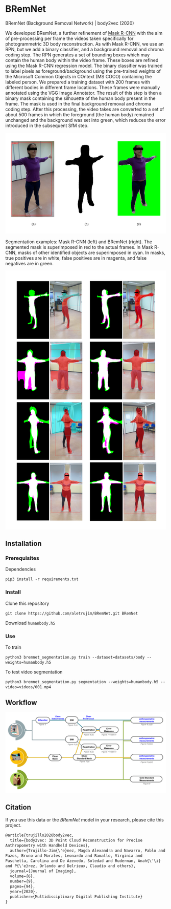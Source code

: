# BRemNet
BRemNet (Background Removal Network) | body2vec (2020)

We developed BRemNet, a further refinement of [Mask R-CNN](https://github.com/matterport/Mask_RCNN) with the aim of pre-processing per frame the videos taken specifically for photogrammetric 3D body reconstruction. As with Mask R-CNN, we use an RPN, but we add a binary classifier, and a background removal and chroma coding step. The RPN generates a set of bounding boxes which may contain the human body within the video frame. These boxes are refined using the Mask R-CNN regression model. The binary classifier was trained to label pixels as foreground/background using the pre-trained weights of the Microsoft Common Objects in COntext (MS COCO) containing the labeled person. We prepared a training dataset with 200 frames with different bodies in different frame locations. These frames were manually annotated using the VGG Image Annotator. The result of this step is then a binary mask containing the silhouette of the human body present in the frame. The mask is used in the final background removal and chroma coding step. After this processing, the video takes are converted to a set of about 500 frames in which the foreground (the human body) remained unchanged and the background was set into green, which reduces the error introduced in the subsequent SfM step.

![acquisition](images/2-acquisition.png)

Segmentation examples: Mask R-CNN (left) and BRemNet (right). The segmented mask is superimposed in red to the actual frames. In Mask R-CNN, masks of other identified objects are superimposed in cyan. In masks, true positives are in white, false positives are in magenta, and false negatives are in green.

![segmentation](images/4-segmentation.png)

## Installation
### Prerequisites
Dependencies
```
pip3 install -r requirements.txt
```
### Install
Clone this repository
```
git clone https://github.com/aletrujim/BRemNet.git BRemNet
```
Download `humanbody.h5`

### Use
To train
```
python3 bremnet_segmentation.py train --dataset=datasets/body --weights=humanbody.h5
```
To test video segmentation
```
python3 bremnet_segmentation.py segmentation --weights=humanbody.h5 --video=videos/001.mp4
```

## Workflow
![workflow](images/1-workflow-1.png)

## Citation
If you use this data or the *BRemNet* model in your research, please cite this project.
```
@article{trujillo2020body2vec,
  title={body2vec: 3D Point Cloud Reconstruction for Precise Anthropometry with Handheld Devices},
  author={Trujillo-Jim{\'e}nez, Magda Alexandra and Navarro, Pablo and Pazos, Bruno and Morales, Leonardo and Ramallo, Virginia and Paschetta, Carolina and De Azevedo, Soledad and Ruderman, Anah{\'\i} and P{\'e}rez, Orlando and Delrieux, Claudio and others},
  journal={Journal of Imaging},
  volume={6},
  number={9},
  pages={94},
  year={2020},
  publisher={Multidisciplinary Digital Publishing Institute}
}
